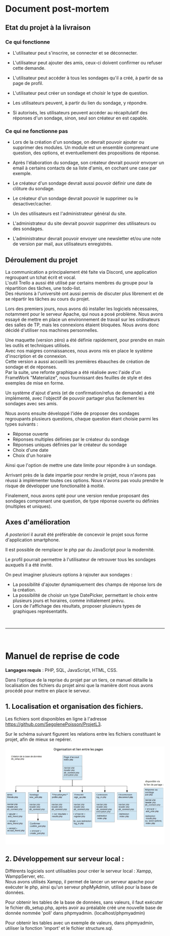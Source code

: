 



# Document post-mortem

## Etat du projet à la livraison
### Ce qui fonctionne
- L'utilisateur peut s'inscrire, se connecter et se déconnecter.

- L'utilisateur peut ajouter des amis, ceux-ci doivent confirmer ou refuser cette demande.

- L'utilisateur peut accéder à tous les sondages qu'il a créé, à partir de sa page de profil.

- L'utilisateur peut créer un sondage et choisir le type de question. 

- Les utilisateurs peuvent, à partir du lien du sondage, y répondre.

- Si autorisés, les utilisateurs peuvent accéder au récapitulatif des réponses d'un sondage, sinon, seul son créateur en est capable.


### Ce qui ne fonctionne pas
- Lors de la création d'un sondage, on devrait pouvoir ajouter ou supprimer des modules.
Un module est un ensemble comprenant une question, des options, et eventuellement des propositions de réponse. 

- Après l'élaboration du sondage, son créateur devrait pouvoir envoyer un email à certains contacts de sa liste d'amis, en cochant une case par exemple.
- Le créateur d'un sondage devrait aussi pouvoir définir une date de clôture du sondage.
- Le créateur d'un sondage devrait pouvoir le supprimer ou le desactiver/cacher.
- Un des utilisateurs est l'administrateur général du site.
- L'administrateur du site devrait pouvoir supprimer des utilisateurs ou des sondages.
- L'administrateur devrait pouvoir envoyer une newsletter et/ou une note de version par mail, aux utilisateurs enregistrés.

## Déroulement du projet
La communication a principalement été faite via Discord, une application regroupant un tchat écrit et vocal.<br>
L'outil Trello a aussi été utilisé par certains membres du groupe pour la répartition des tâches, une todo-list.<br>
Des réunions à l'université ont aussi permis de discuter plus librement et de se répartir les tâches au cours du projet.

Lors des premiers jours, nous avons dû installer les logiciels nécessaires, notamment pour le serveur Apache, qui nous a posé problème.
Nous avons essayé de mettre en place un environnement de travail sur les ordinateurs des salles de TP, mais les connexions étaient bloquées. Nous avons donc décidé d'utiliser nos machines personnelles.

Une maquette (version zéro) a été définie rapidement, pour prendre en main les outils et techniques utilisés.<br>
Avec nos maigres connaissances, nous avons mis en place le système d'inscription et de connexion.<br>
Cette version a aussi accueilli les premières ébauches de création de sondage et de réponses.<br>
Par la suite, une refonte graphique a été réalisée avec l'aide d'un FrameWork "Materialize", nous fournissant des feuilles de style et des exemples de mise en forme.

Un système d'ajout d'amis (et de confirmation/refus de demande) a été implémenté, avec l'objectif de pouvoir partager plus facilement les sondages avec ses amis.

Nous avons ensuite développé l'idée de proposer des sondages regroupants plusieurs questions, chaque question étant choisie parmi les types suivants :
 - Réponse ouverte
 - Réponses multiples définies par le créateur du sondage
 - Réponses uniques définies par le créateur du sondage
 - Choix d'une date
 - Choix d'un horaire
 
Ainsi que l'option de mettre une date limite pour répondre à un sondage.

Arrivant près de la date impartie pour rendre le projet, nous n'avons pas réussi à implémenter toutes ces options. Nous n'avons pas voulu prendre le risque de développer une fonctionalité à moitié.

Finalement, nous avons opté pour une version rendue proposant des sondages comprenant une question, de type réponse ouverte ou définies (multiples et uniques).


## Axes d'amélioration

_A posteriori_ il aurait été préférable de concevoir le projet sous forme d'application smartphone.

Il est possible de remplacer le php par du JavaScript pour la modernité.

Le profil pourrait permettre à l'utilisateur de retrouver tous les sondages auxquels il a été invité.

On peut imaginer plusieurs options à rajouter aux sondages :
 - La possibilité d'ajouter dynamiquement des champs de réponse lors de la création.
 - La possibilité de choisir un type DatePicker, permettant le choix entre plusieurs jours et horaires, comme initialement prévu.
 - Lors de l'affichage des résultats, proposer plusieurs types de graphiques représentatifs.
 
 <br>

---
<br>

# Manuel de reprise de code

**Langages requis** : PHP, SQL, JavaScript, HTML, CSS.

Dans l'optique de la reprise du projet par un tiers, ce manuel détaille la localisation des fichiers du projet ainsi que la manière dont nous avons procédé pour mettre en place le serveur.

## 1. Localisation et organisation des fichiers.
Les fichiers sont disponibles en ligne à l'adresse <https://github.com/SegolenePoisson/ProjetL3>.

Sur le schéma suivant figurent les relations entre les fichiers constituant le projet, afin de mieux se repérer.

![schema](https://github.com/SegolenePoisson/ProjetL3/blob/master/info/img/liens_pages.jpg "")

## 2. Développement sur serveur local :
Différents logiciels sont utilisables pour créer le serveur local : Xampp, WamppServer, etc.
<br>
Nous avons utilisés Xampp, il permet de lancer un serveur apache pour exécuter le php, ainsi qu'un serveur phpMyAdmin, utilisé pour la base de données.

Pour obtenir les tables de la base de données, sans valeurs, il faut exécuter le fichier db_setup.php, après avoir au préalable créé une nouvelle base de donnée nommée 'poll' dans phpmyadmin. (localhost/phpmyadmin)

Pour obtenir les tables avec un exemple de valeurs, dans phpmyadmin, utiliser la fonction 'import' et le fichier structure.sql.

